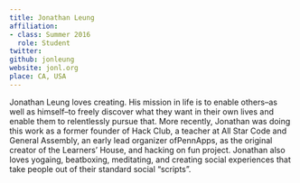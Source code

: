 ```yaml
---
title: Jonathan Leung
affiliation:
- class: Summer 2016
  role: Student
twitter: 
github: jonleung
website: jonl.org 
place: CA, USA
---
```

Jonathan Leung loves creating. His mission in life is to enable others–as well as himself–to freely discover what they want in their own lives and enable them to relentlessly pursue that. More recently, Jonathan was doing this work as a former founder of Hack Club, a teacher at All Star Code and General Assembly, an early lead organizer ofPennApps, as the original creator of the Learners’ House, and hacking on fun project. Jonathan also loves yogaing, beatboxing, meditating, and creating social experiences that take people out of their standard social “scripts”. 